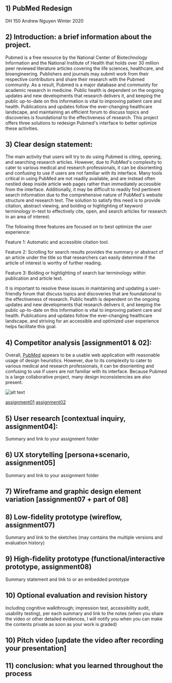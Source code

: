 ## 1) PubMed Redesign
DH 150 Andrew Nguyen Winter 2020


## 2) Introduction: a brief information about the project.

 Pubmed is a free resource by the National Center of Biotechnology Information and the National Institute of Health that holds over 30 million peer reviewed literature articles covering the life sciences, healthcare, and bioengineering. Publishers and journals may submit work from their respective contributors and share their research with the Pubmed community. As a result, Pubmed is a major database and community for academic research in medicine. Public health is dependent on the ongoing updates and new developments that research delivers it, and keeping the public up-to-date on this information is vital to improving patient care and health. Publications and updates follow the ever-changing healthcare landscape, and maintaining an efficient forum to discuss topics and discoveries is foundational to the effectiveness of research. This project offers three solutions to redesign Pubmed's interface to better optimize these activities.

## 3) Clear design statement:

The main activity that users will try to do using Pubmed is citing, opening, and searching research articles. However, due to PubMed's complexity to cater to various medical and research professionals, it can be disorienting and confusing to use if users are not familiar with its interface. Many tools critical in using PubMed are not readily available, and are instead often nestled deep inside article web pages rather than immediately accessible from the interface. Additionally, it may be difficult to readily find pertinent search information due to the comprehensive nature of PubMed's website structure and research text. The solution to satisfy this need is to provide citation, abstract viewing, and bolding or highlighting of keyword terminology in-text to effectively cite, open, and search articles for research in an area of interest.

The following three features are focused on to best optimize the user experience:

Feature 1: Automatic and accessible citation tool.

Feature 2: Scrolling for search results provides the summary or abstract of an article under the title so that researchers can easily determine if the article of interest is worthy of further reading.

Feature 3: Bolding or highlighting of search bar terminology within publication and article text.

It is important to resolve these issues in maintaining and updating a user-friendly forum that discuss topics and discoveries that are foundational to the effectiveness of research. Public health is dependent on the ongoing updates and new developments that research delivers it, and keeping the public up-to-date on this information is vital to improving patient care and health. Publications and updates follow the ever-changing healthcare landscape, and striving for an accessible and optimized user experience helps facilitate this goal.


## 4) Competitor analysis [assignment01 & 02]:

Overall, [PubMed](https://github.com/andmnguyen/dh150/tree/master/assignment01) appears to be a usable web application with reasonable usage of design heuristics. However, due to its complexity to cater to various medical and research professionals, it can be disorienting and confusing to use if users are not familiar with its interface. Because Pubmed is a large collaborative project, many design inconsistencies are also present.

![alt text](https://www.ncbi.nlm.nih.gov/pubmed/)

[assignment01](https://github.com/andmnguyen/dh150/tree/master/assignment01)
[assignment02](https://github.com/andmnguyen/dh150/tree/master/assignment02)


## 5) User research [contextual inquiry, assignment04]:
Summary and link to your assignment folder


## 6) UX storytelling [persona+scenario, assignment05]
Summary and link to your assignment folder


## 7) Wireframe and graphic design element variation [assignment07 + part of 08]


## 8) Low-fidelity prototype (wireflow, assignment07)
Summary and link to the sketches (may contains the multiple versions and evaluation history)


## 9) High-fidelity prototype (functional/interactive prototype, assignment08)
Summary statement and link to or an embedded prototype


## 10) Optional evaluation and revision history 
Including cognitive walkthrough; impression test, accessibility audit, usability testing), per each summary and link to the notes (when you share the video or other detailed evidences, I will notify you when you can make the contents private as soon as your work is graded)


## 10) Pitch video [update the video after recording your presentation]


## 11) conclusion: what you learned throughout the process


